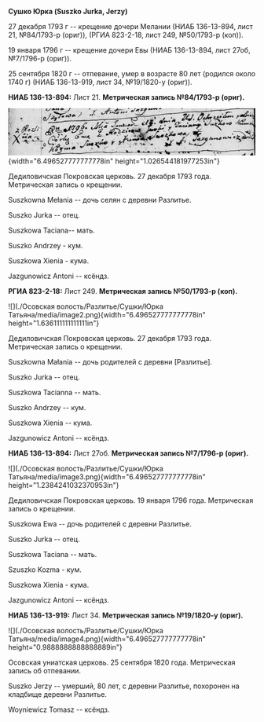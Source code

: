 **Сушко Юрка (Suszko Jurka, Jerzy)**

27 декабря 1793 г -- крещение дочери Мелании (НИАБ 136-13-894, лист 21,
№84/1793-р (ориг)), (РГИА 823-2-18, лист 249, №50/1793-р (коп)).

19 января 1796 г -- крещение дочери Евы (НИАБ 136-13-894, лист 27об,
№7/1796-р (ориг)).

25 сентября 1820 г -- отпевание, умер в возрасте 80 лет (родился около
1740 г) (НИАБ 136-13-919, лист 34, №19/1820-у (ориг)).

**НИАБ 136-13-894:** Лист 21. **Метрическая запись №84/1793-р (ориг).**

![](./media/1e2b0652e55290384406b2cf3ff4d10d9c269509.png){width="6.496527777777778in"
height="1.026544181977253in"}

Дедиловичская Покровская церковь. 27 декабря 1793 года. Метрическая
запись о крещении.

Suszkowna Mełania -- дочь селян с деревни Разлитье.

Suszko Jurka -- отец.

Suszkowa Taсiana-- мать.

Suszko Andrzey - кум.

Suszkowa Xienia - кума.

Jazgunowicz Antoni -- ксёндз.

**РГИА 823-2-18:** Лист 249. **Метрическая запись №50/1793-р (коп).**

![](./Осовская волость/Разлитье/Сушки/Юрка Татьяна/media/image2.png){width="6.496527777777778in"
height="1.636111111111111in"}

Дедиловичская Покровская церковь. 27 декабря 1793 года. Метрическая
запись о крещении.

Suszkowna Małania -- дочь родителей с деревни \[Разлитье\].

Suszko Jurka -- отец.

Suszkowa Tacianna -- мать.

Suszko Andrzey -- кум.

Suszkowa Xienia -- кума.

Jazgunowicz Antoni -- ксёндз.

**НИАБ 136-13-894:** Лист 27об. **Метрическая запись №7/1796-р (ориг).**

![](./Осовская волость/Разлитье/Сушки/Юрка Татьяна/media/image3.png){width="6.496527777777778in"
height="1.2384241032370953in"}

Дедиловичская Покровская церковь. 19 января 1796 года. Метрическая
запись о крещении.

Suszkowa Ewa -- дочь родителей с деревни Разлитье.

Suszko Jurka -- отец.

Suszkowa Taciana -- мать.

Szuszko Kozma - кум.

Suszkowa Xienia - кума.

Jazgunowicz Antoni -- ксёндз.

**НИАБ 136-13-919:** Лист 34. **Метрическая запись №19/1820-у (ориг).**

![](./Осовская волость/Разлитье/Сушки/Юрка Татьяна/media/image4.png){width="6.496527777777778in"
height="0.9888888888888889in"}

Осовская униатская церковь. 25 сентября 1820 года. Метрическая запись об
отпевании.

Suszko Jerzy -- умерший, 80 лет, с деревни Разлитье, похоронен на
кладбище деревни Разлитье.

Woyniewicz Tomasz -- ксёндз.
